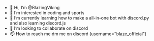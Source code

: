 - 👋 Hi, I’m @BlazingViking
- 👀 I’m interested in coding and sports
- 🌱 I’m currently learning how to make a all-in-one bot with discord.py and also learning discord.js
- 💞️ I’m looking to collaborate on discord
- 📫 How to reach me dm me on discord (username="blaze_official")

<!---
BlazingViking/BlazingViking is a ✨ special ✨ repository because its `README.md` (this file) appears on your GitHub profile.
You can click the Preview link to take a look at your changes.
--->
